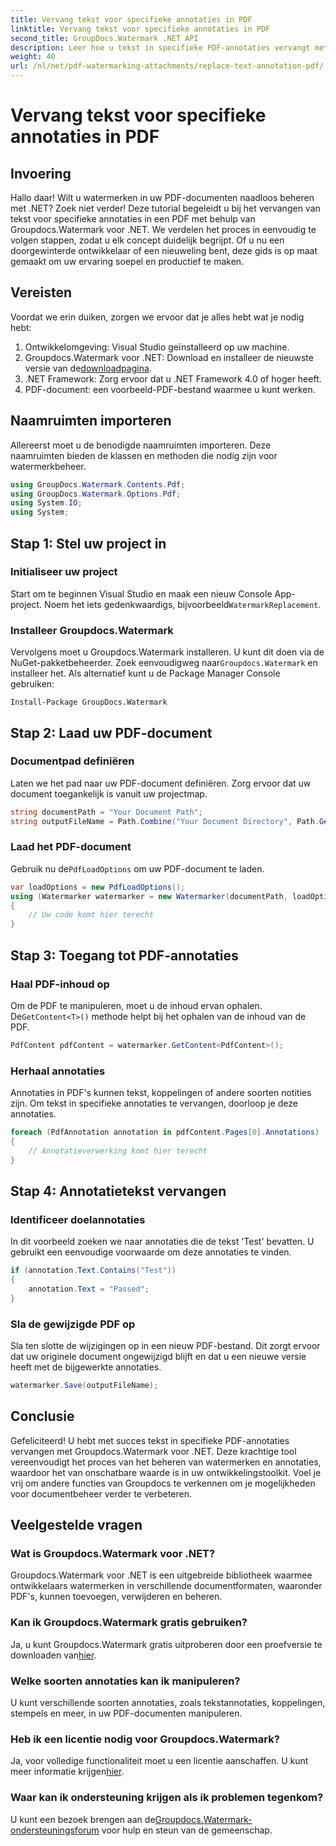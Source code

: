 ```yaml
---
title: Vervang tekst voor specifieke annotaties in PDF
linktitle: Vervang tekst voor specifieke annotaties in PDF
second_title: GroupDocs.Watermark .NET API
description: Leer hoe u tekst in specifieke PDF-annotaties vervangt met Groupdocs.Watermark voor .NET met deze uitgebreide, stapsgewijze zelfstudie.
weight: 40
url: /nl/net/pdf-watermarking-attachments/replace-text-annotation-pdf/
---
```


# Vervang tekst voor specifieke annotaties in PDF

## Invoering
Hallo daar! Wilt u watermerken in uw PDF-documenten naadloos beheren met .NET? Zoek niet verder! Deze tutorial begeleidt u bij het vervangen van tekst voor specifieke annotaties in een PDF met behulp van Groupdocs.Watermark voor .NET. We verdelen het proces in eenvoudig te volgen stappen, zodat u elk concept duidelijk begrijpt. Of u nu een doorgewinterde ontwikkelaar of een nieuweling bent, deze gids is op maat gemaakt om uw ervaring soepel en productief te maken.
## Vereisten
Voordat we erin duiken, zorgen we ervoor dat je alles hebt wat je nodig hebt:
1. Ontwikkelomgeving: Visual Studio geïnstalleerd op uw machine.
2.  Groupdocs.Watermark voor .NET: Download en installeer de nieuwste versie van de[downloadpagina](https://releases.groupdocs.com/Watermark/net/).
3. .NET Framework: Zorg ervoor dat u .NET Framework 4.0 of hoger heeft.
4. PDF-document: een voorbeeld-PDF-bestand waarmee u kunt werken.
## Naamruimten importeren
Allereerst moet u de benodigde naamruimten importeren. Deze naamruimten bieden de klassen en methoden die nodig zijn voor watermerkbeheer.
```csharp
using GroupDocs.Watermark.Contents.Pdf;
using GroupDocs.Watermark.Options.Pdf;
using System.IO;
using System;
```
## Stap 1: Stel uw project in
### Initialiseer uw project
Start om te beginnen Visual Studio en maak een nieuw Console App-project. Noem het iets gedenkwaardigs, bijvoorbeeld`WatermarkReplacement`.
### Installeer Groupdocs.Watermark
 Vervolgens moet u Groupdocs.Watermark installeren. U kunt dit doen via de NuGet-pakketbeheerder. Zoek eenvoudigweg naar`Groupdocs.Watermark` en installeer het. Als alternatief kunt u de Package Manager Console gebruiken:
```shell
Install-Package GroupDocs.Watermark
```
## Stap 2: Laad uw PDF-document
### Documentpad definiëren
Laten we het pad naar uw PDF-document definiëren. Zorg ervoor dat uw document toegankelijk is vanuit uw projectmap.
```csharp
string documentPath = "Your Document Path";
string outputFileName = Path.Combine("Your Document Directory", Path.GetFileName(documentPath));
```
### Laad het PDF-document
 Gebruik nu de`PdfLoadOptions` om uw PDF-document te laden.
```csharp
var loadOptions = new PdfLoadOptions();
using (Watermarker watermarker = new Watermarker(documentPath, loadOptions))
{
    // Uw code komt hier terecht
}
```
## Stap 3: Toegang tot PDF-annotaties
### Haal PDF-inhoud op
 Om de PDF te manipuleren, moet u de inhoud ervan ophalen. De`GetContent<T>()` methode helpt bij het ophalen van de inhoud van de PDF.
```csharp
PdfContent pdfContent = watermarker.GetContent<PdfContent>();
```
### Herhaal annotaties
Annotaties in PDF's kunnen tekst, koppelingen of andere soorten notities zijn. Om tekst in specifieke annotaties te vervangen, doorloop je deze annotaties.
```csharp
foreach (PdfAnnotation annotation in pdfContent.Pages[0].Annotations)
{
    // Annotatieverwerking komt hier terecht
}
```
## Stap 4: Annotatietekst vervangen
### Identificeer doelannotaties
In dit voorbeeld zoeken we naar annotaties die de tekst 'Test' bevatten. U gebruikt een eenvoudige voorwaarde om deze annotaties te vinden.
```csharp
if (annotation.Text.Contains("Test"))
{
    annotation.Text = "Passed";
}
```
### Sla de gewijzigde PDF op
Sla ten slotte de wijzigingen op in een nieuw PDF-bestand. Dit zorgt ervoor dat uw originele document ongewijzigd blijft en dat u een nieuwe versie heeft met de bijgewerkte annotaties.
```csharp
watermarker.Save(outputFileName);
```

## Conclusie
Gefeliciteerd! U hebt met succes tekst in specifieke PDF-annotaties vervangen met Groupdocs.Watermark voor .NET. Deze krachtige tool vereenvoudigt het proces van het beheren van watermerken en annotaties, waardoor het van onschatbare waarde is in uw ontwikkelingstoolkit. Voel je vrij om andere functies van Groupdocs te verkennen om je mogelijkheden voor documentbeheer verder te verbeteren.
## Veelgestelde vragen
### Wat is Groupdocs.Watermark voor .NET?
Groupdocs.Watermark voor .NET is een uitgebreide bibliotheek waarmee ontwikkelaars watermerken in verschillende documentformaten, waaronder PDF's, kunnen toevoegen, verwijderen en beheren.
### Kan ik Groupdocs.Watermark gratis gebruiken?
 Ja, u kunt Groupdocs.Watermark gratis uitproberen door een proefversie te downloaden van[hier](https://releases.groupdocs.com/).
### Welke soorten annotaties kan ik manipuleren?
U kunt verschillende soorten annotaties, zoals tekstannotaties, koppelingen, stempels en meer, in uw PDF-documenten manipuleren.
### Heb ik een licentie nodig voor Groupdocs.Watermark?
 Ja, voor volledige functionaliteit moet u een licentie aanschaffen. U kunt meer informatie krijgen[hier](https://purchase.groupdocs.com/buy).
### Waar kan ik ondersteuning krijgen als ik problemen tegenkom?
 U kunt een bezoek brengen aan de[Groupdocs.Watermark-ondersteuningsforum](https://forum.groupdocs.com/c/watermark/19) voor hulp en steun van de gemeenschap.